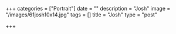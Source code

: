 +++
categories = ["Portrait"]
date = ""
description = "Josh"
image = "/images/61josh10x14.jpg"
tags = []
title = "Josh"
type = "post"

+++
